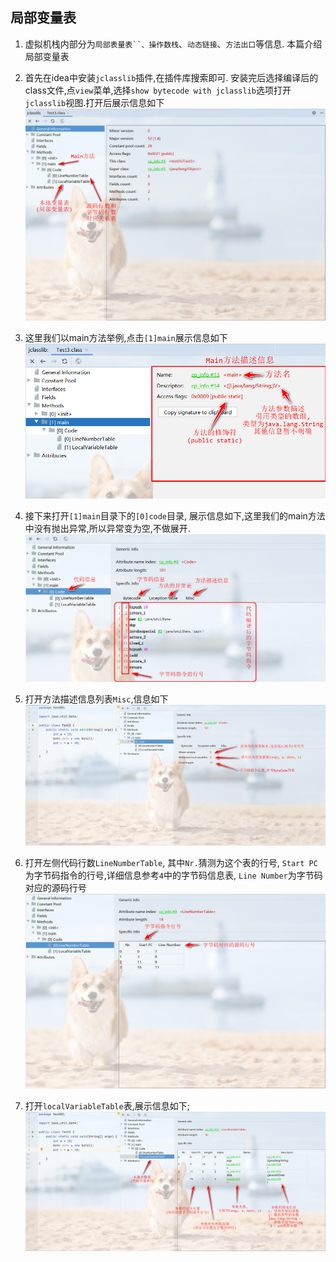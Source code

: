 ## 局部变量表

1. 虚拟机栈内部分为`局部表量表``、操作数栈`、`动态链接`、`方法出口`等信息. 本篇介绍局部变量表

2. 首先在idea中安装`jclasslib`插件,在插件库搜索即可. 安装完后选择编译后的class文件,点`view`菜单,选择`show bytecode with jclasslib`选项打开`jclasslib`视图.打开后展示信息如下
    ![jclasslib信息](./img/局部变量表/01_类字节码组成信息.jpg)

3. 这里我们以main方法举例,点击`[1]main`展示信息如下
    ![jclasslib信息](./img/局部变量表/02_方法内部信息描述.jpg)

4. 接下来打开`[1]main`目录下的`[0]code`目录, 展示信息如下,这里我们的main方法中没有抛出异常,所以异常变为空,不做展开.
    ![jclasslib信息](./img/局部变量表/03_代码及字节码信息.jpg)

5. 打开方法描述信息列表`Misc`,信息如下
    ![jclasslib信息](./img/局部变量表/04_方法参数信息描述.jpg)

6. 打开左侧代码行数`LineNumberTable`, 其中`Nr.`猜测为这个表的行号, `Start PC`为字节码指令的行号,详细信息参考`4`中的字节码信息表, `Line Number`为字节码对应的源码行号
    ![jclasslib信息](./img/局部变量表/05_行号对应表.jpg)

7. 打开`localVariableTable`表,展示信息如下;
        ![jclasslib信息](./img/局部变量表/06_局部变量表.jpg)

